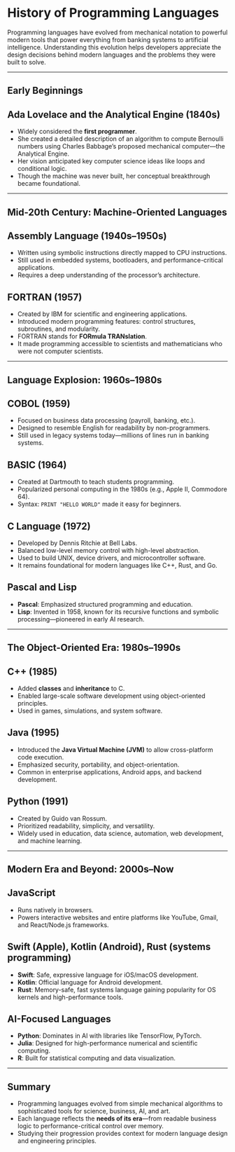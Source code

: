 # History of Programming Languages

Programming languages have evolved from mechanical notation to powerful modern tools that power everything from banking systems to artificial intelligence. Understanding this evolution helps developers appreciate the design decisions behind modern languages and the problems they were built to solve.

---

## Early Beginnings

## Ada Lovelace and the Analytical Engine (1840s)

* Widely considered the **first programmer**.
* She created a detailed description of an algorithm to compute Bernoulli numbers using Charles Babbage’s proposed mechanical computer—the Analytical Engine.
* Her vision anticipated key computer science ideas like loops and conditional logic.
* Though the machine was never built, her conceptual breakthrough became foundational.

---

## Mid-20th Century: Machine-Oriented Languages

## Assembly Language (1940s–1950s)

* Written using symbolic instructions directly mapped to CPU instructions.
* Still used in embedded systems, bootloaders, and performance-critical applications.
* Requires a deep understanding of the processor’s architecture.

## FORTRAN (1957)

* Created by IBM for scientific and engineering applications.
* Introduced modern programming features: control structures, subroutines, and modularity.
* FORTRAN stands for **FORmula TRANslation**.
* It made programming accessible to scientists and mathematicians who were not computer scientists.

---

## Language Explosion: 1960s–1980s

## COBOL (1959)

* Focused on business data processing (payroll, banking, etc.).
* Designed to resemble English for readability by non-programmers.
* Still used in legacy systems today—millions of lines run in banking systems.

## BASIC (1964)

* Created at Dartmouth to teach students programming.
* Popularized personal computing in the 1980s (e.g., Apple II, Commodore 64).
* Syntax: `PRINT "HELLO WORLD"` made it easy for beginners.

## C Language (1972)

* Developed by Dennis Ritchie at Bell Labs.
* Balanced low-level memory control with high-level abstraction.
* Used to build UNIX, device drivers, and microcontroller software.
* It remains foundational for modern languages like C++, Rust, and Go.

## Pascal and Lisp

* **Pascal**: Emphasized structured programming and education.
* **Lisp**: Invented in 1958, known for its recursive functions and symbolic processing—pioneered in early AI research.

---

## The Object-Oriented Era: 1980s–1990s

## C++ (1985)

* Added **classes** and **inheritance** to C.
* Enabled large-scale software development using object-oriented principles.
* Used in games, simulations, and system software.

## Java (1995)

* Introduced the **Java Virtual Machine (JVM)** to allow cross-platform code execution.
* Emphasized security, portability, and object-orientation.
* Common in enterprise applications, Android apps, and backend development.

## Python (1991)

* Created by Guido van Rossum.
* Prioritized readability, simplicity, and versatility.
* Widely used in education, data science, automation, web development, and machine learning.

---

## Modern Era and Beyond: 2000s–Now

## JavaScript

* Runs natively in browsers.
* Powers interactive websites and entire platforms like YouTube, Gmail, and React/Node.js frameworks.

## Swift (Apple), Kotlin (Android), Rust (systems programming)

* **Swift**: Safe, expressive language for iOS/macOS development.
* **Kotlin**: Official language for Android development.
* **Rust**: Memory-safe, fast systems language gaining popularity for OS kernels and high-performance tools.

## AI-Focused Languages

* **Python**: Dominates in AI with libraries like TensorFlow, PyTorch.
* **Julia**: Designed for high-performance numerical and scientific computing.
* **R**: Built for statistical computing and data visualization.

---

## Summary

* Programming languages evolved from simple mechanical algorithms to sophisticated tools for science, business, AI, and art.
* Each language reflects the **needs of its era**—from readable business logic to performance-critical control over memory.
* Studying their progression provides context for modern language design and engineering principles.
